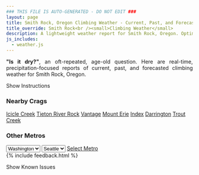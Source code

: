 ```yaml
---
### THIS FILE IS AUTO-GENERATED - DO NOT EDIT ###
layout: page
title: Smith Rock, Oregon Climbing Weather - Current, Past, and Forecasted Report
title_override: Smith Rock<br /><small>Climbing Weather</small>
description: A lightweight weather report for Smith Rock, Oregon. Optimized for slow internet connections.
js_includes:
  - weather.js
---
```


<section class="measure center lh-copy f5-ns f6 ph2 mv4" style="text-align: justify;">
<strong>"Is it dry?"</strong>, an oft-repeated, age-old question. Here are real-time,
precipitation-focused reports of current, past, and forecasted climbing weather for Smith Rock, Oregon.
</section>

<p id="settings-toggle" class="mw5 b center tc hover-light-red black-70 pointer">Show Instructions</p>
<section id="settings" class="overflow-hidden" style="display:none;">
    <div class="mv2 ph2 center">
        <div class="fn f6 tc pv2">
            <p class="measure lh-copy center"><strong>Show/hide hourly forecasts</strong> by clicking the desired day.</p>
            <hr class="mw5 p0 mv2 o-60 b0 bt b--light-red light-red bg-light-red">
            <p class="measure lh-copy center"><strong>Current and Past conditions</strong> are measured by the nearest weather station. <strong>Forecast conditions</strong> are calculated and polled separately.</p>
            <hr class="mw5 p0 mv2 o-60 b0 bt b--light-red light-red bg-light-red">
            <p class="measure lh-copy center"><strong>Having issues?</strong> Try <a id="clear-cache" class="no-underline relative fancy-link light-red hover-light-red" href="#">clearing the local cache</a>.</p>
            <hr class="mw5 p0 mv2 o-60 b0 bt b--light-red light-red bg-light-red">
            <p class="measure lh-copy center">Weather data sourced from <a class="no-underline fancy-link relative light-red" target="_blank" href="https://www.weather.gov/documentation/services-web-api">weather.gov</a>.</p>
        </div>
    </div>
</section>
<section id="weather" data-crag="smith-rock-oregon" class="mv4-ns mv3 ph2 center"></section>
<section id="nearby" class="tc lh-copy">
  <h3>Nearby Crags</h3>
<a class="nowrap no-underline fancy-link relative light-red mh3" href="/crags/icicle-creek-washington-weather.html">Icicle Creek</a>
<a class="nowrap no-underline fancy-link relative light-red mh3" href="/crags/tieton-river-rock-washington-weather.html">Tieton River Rock</a>
<a class="nowrap no-underline fancy-link relative light-red mh3" href="/crags/vantage-washington-weather.html">Vantage</a>
<a class="nowrap no-underline fancy-link relative light-red mh3" href="/crags/mount-erie-washington-weather.html">Mount Erie</a>
<a class="nowrap no-underline fancy-link relative light-red mh3" href="/crags/index-washington-weather.html">Index</a>
<a class="nowrap no-underline fancy-link relative light-red mh3" href="/crags/darrington-washington-weather.html">Darrington</a>
<a class="nowrap no-underline fancy-link relative light-red mh3" href="/crags/trout-creek-oregon-weather.html">Trout Creek</a>
</section>
<section id="nearby" class="tc lh-copy">
  <h3>Other Metros</h3>
  <select class="ma1 bg-near-white pa2" id="stateSel">
    <option value="Texas">Texas</option>
    <option value="Washington" selected>Washington</option>
    <option value="Colorado">Colorado</option>
    <option value="Tennessee">Tennessee</option>
    <option value="Utah">Utah</option>
    <option value="California">California</option>
  </select>
  <select class="ma1 bg-near-white pa2" id="citySel">
    <option value="Seattle" selected>Seattle</option>
  </select>
  <a id="selectMetro" class="f6 link dim ph3 pv2 ma1 dib white bg-light-red" href="/crags/seattle-washington-weather.html">Select Metro</a>
  <script>
    var states = [];
    states["Texas"] = "Austin"
    states["Washington"] = "Seattle"
    states["Colorado"] = "Denver"
    states["Tennessee"] = "Nashville"
    states["Utah"] = "Salt Lake City"
    states["California"] = "San Francisco|Los Angeles"
  </script>
</section>
{% include feedback.html %}
<p id="issues-toggle" class="mw5 b center tc hover-light-red black-70 pointer">Show Known Issues</p>
<section id="issues" class="overflow-hidden tc f6">
</section>

<script>
  var weekly_PDT_43_53 = null
  var hourly_PDT_43_53 = {"@context":["https://geojson.org/geojson-ld/geojson-context.jsonld",{"@version":"1.1","wx":"https://api.weather.gov/ontology#","geo":"http://www.opengis.net/ont/geosparql#","unit":"http://codes.wmo.int/common/unit/","@vocab":"https://api.weather.gov/ontology#"}],"type":"Feature","geometry":{"type":"Polygon","coordinates":[[[-121.1572663,44.3785809],[-121.1515057,44.3575001],[-121.1219841,44.3616204],[-121.1277386,44.3827015],[-121.1572663,44.3785809]]]},"properties":{"updated":"2021-04-19T05:23:49+00:00","units":"us","forecastGenerator":"HourlyForecastGenerator","generatedAt":"2021-04-19T08:41:20+00:00","updateTime":"2021-04-19T05:23:49+00:00","validTimes":"2021-04-18T23:00:00+00:00/P7DT14H","elevation":{"value":791.8704,"unitCode":"unit:m"},"periods":[{"number":1,"name":"","startTime":"2021-04-19T01:00:00-07:00","endTime":"2021-04-19T02:00:00-07:00","isDaytime":false,"temperature":46,"temperatureUnit":"F","temperatureTrend":null,"windSpeed":"15 mph","windDirection":"W","icon":"https://api.weather.gov/icons/land/night/few?size=small","shortForecast":"Mostly Clear","detailedForecast":""},{"number":2,"name":"","startTime":"2021-04-19T02:00:00-07:00","endTime":"2021-04-19T03:00:00-07:00","isDaytime":false,"temperature":43,"temperatureUnit":"F","temperatureTrend":null,"windSpeed":"12 mph","windDirection":"N","icon":"https://api.weather.gov/icons/land/night/few?size=small","shortForecast":"Mostly Clear","detailedForecast":""},{"number":3,"name":"","startTime":"2021-04-19T03:00:00-07:00","endTime":"2021-04-19T04:00:00-07:00","isDaytime":false,"temperature":41,"temperatureUnit":"F","temperatureTrend":null,"windSpeed":"12 mph","windDirection":"N","icon":"https://api.weather.gov/icons/land/night/few?size=small","shortForecast":"Mostly Clear","detailedForecast":""},{"number":4,"name":"","startTime":"2021-04-19T04:00:00-07:00","endTime":"2021-04-19T05:00:00-07:00","isDaytime":false,"temperature":39,"temperatureUnit":"F","temperatureTrend":null,"windSpeed":"12 mph","windDirection":"N","icon":"https://api.weather.gov/icons/land/night/few?size=small","shortForecast":"Mostly Clear","detailedForecast":""},{"number":5,"name":"","startTime":"2021-04-19T05:00:00-07:00","endTime":"2021-04-19T06:00:00-07:00","isDaytime":false,"temperature":38,"temperatureUnit":"F","temperatureTrend":null,"windSpeed":"9 mph","windDirection":"N","icon":"https://api.weather.gov/icons/land/night/sct?size=small","shortForecast":"Partly Cloudy","detailedForecast":""},{"number":6,"name":"","startTime":"2021-04-19T06:00:00-07:00","endTime":"2021-04-19T07:00:00-07:00","isDaytime":true,"temperature":38,"temperatureUnit":"F","temperatureTrend":null,"windSpeed":"9 mph","windDirection":"N","icon":"https://api.weather.gov/icons/land/day/sct?size=small","shortForecast":"Mostly Sunny","detailedForecast":""},{"number":7,"name":"","startTime":"2021-04-19T07:00:00-07:00","endTime":"2021-04-19T08:00:00-07:00","isDaytime":true,"temperature":39,"temperatureUnit":"F","temperatureTrend":null,"windSpeed":"9 mph","windDirection":"N","icon":"https://api.weather.gov/icons/land/day/sct?size=small","shortForecast":"Mostly Sunny","detailedForecast":""},{"number":8,"name":"","startTime":"2021-04-19T08:00:00-07:00","endTime":"2021-04-19T09:00:00-07:00","isDaytime":true,"temperature":42,"temperatureUnit":"F","temperatureTrend":null,"windSpeed":"10 mph","windDirection":"N","icon":"https://api.weather.gov/icons/land/day/sct?size=small","shortForecast":"Mostly Sunny","detailedForecast":""},{"number":9,"name":"","startTime":"2021-04-19T09:00:00-07:00","endTime":"2021-04-19T10:00:00-07:00","isDaytime":true,"temperature":45,"temperatureUnit":"F","temperatureTrend":null,"windSpeed":"10 mph","windDirection":"N","icon":"https://api.weather.gov/icons/land/day/sct?size=small","shortForecast":"Mostly Sunny","detailedForecast":""},{"number":10,"name":"","startTime":"2021-04-19T10:00:00-07:00","endTime":"2021-04-19T11:00:00-07:00","isDaytime":true,"temperature":50,"temperatureUnit":"F","temperatureTrend":null,"windSpeed":"10 mph","windDirection":"N","icon":"https://api.weather.gov/icons/land/day/sct?size=small","shortForecast":"Mostly Sunny","detailedForecast":""},{"number":11,"name":"","startTime":"2021-04-19T11:00:00-07:00","endTime":"2021-04-19T12:00:00-07:00","isDaytime":true,"temperature":54,"temperatureUnit":"F","temperatureTrend":null,"windSpeed":"10 mph","windDirection":"N","icon":"https://api.weather.gov/icons/land/day/sct?size=small","shortForecast":"Mostly Sunny","detailedForecast":""},{"number":12,"name":"","startTime":"2021-04-19T12:00:00-07:00","endTime":"2021-04-19T13:00:00-07:00","isDaytime":true,"temperature":57,"temperatureUnit":"F","temperatureTrend":null,"windSpeed":"10 mph","windDirection":"N","icon":"https://api.weather.gov/icons/land/day/sct?size=small","shortForecast":"Mostly Sunny","detailedForecast":""},{"number":13,"name":"","startTime":"2021-04-19T13:00:00-07:00","endTime":"2021-04-19T14:00:00-07:00","isDaytime":true,"temperature":59,"temperatureUnit":"F","temperatureTrend":null,"windSpeed":"10 mph","windDirection":"N","icon":"https://api.weather.gov/icons/land/day/sct?size=small","shortForecast":"Mostly Sunny","detailedForecast":""},{"number":14,"name":"","startTime":"2021-04-19T14:00:00-07:00","endTime":"2021-04-19T15:00:00-07:00","isDaytime":true,"temperature":61,"temperatureUnit":"F","temperatureTrend":null,"windSpeed":"12 mph","windDirection":"N","icon":"https://api.weather.gov/icons/land/day/sct?size=small","shortForecast":"Mostly Sunny","detailedForecast":""},{"number":15,"name":"","startTime":"2021-04-19T15:00:00-07:00","endTime":"2021-04-19T16:00:00-07:00","isDaytime":true,"temperature":62,"temperatureUnit":"F","temperatureTrend":null,"windSpeed":"12 mph","windDirection":"N","icon":"https://api.weather.gov/icons/land/day/sct?size=small","shortForecast":"Mostly Sunny","detailedForecast":""},{"number":16,"name":"","startTime":"2021-04-19T16:00:00-07:00","endTime":"2021-04-19T17:00:00-07:00","isDaytime":true,"temperature":63,"temperatureUnit":"F","temperatureTrend":null,"windSpeed":"12 mph","windDirection":"N","icon":"https://api.weather.gov/icons/land/day/sct?size=small","shortForecast":"Mostly Sunny","detailedForecast":""},{"number":17,"name":"","startTime":"2021-04-19T17:00:00-07:00","endTime":"2021-04-19T18:00:00-07:00","isDaytime":true,"temperature":63,"temperatureUnit":"F","temperatureTrend":null,"windSpeed":"13 mph","windDirection":"N","icon":"https://api.weather.gov/icons/land/day/bkn?size=small","shortForecast":"Partly Sunny","detailedForecast":""},{"number":18,"name":"","startTime":"2021-04-19T18:00:00-07:00","endTime":"2021-04-19T19:00:00-07:00","isDaytime":false,"temperature":61,"temperatureUnit":"F","temperatureTrend":null,"windSpeed":"13 mph","windDirection":"N","icon":"https://api.weather.gov/icons/land/night/bkn?size=small","shortForecast":"Mostly Cloudy","detailedForecast":""},{"number":19,"name":"","startTime":"2021-04-19T19:00:00-07:00","endTime":"2021-04-19T20:00:00-07:00","isDaytime":false,"temperature":58,"temperatureUnit":"F","temperatureTrend":null,"windSpeed":"13 mph","windDirection":"N","icon":"https://api.weather.gov/icons/land/night/bkn?size=small","shortForecast":"Mostly Cloudy","detailedForecast":""},{"number":20,"name":"","startTime":"2021-04-19T20:00:00-07:00","endTime":"2021-04-19T21:00:00-07:00","isDaytime":false,"temperature":55,"temperatureUnit":"F","temperatureTrend":null,"windSpeed":"9 mph","windDirection":"N","icon":"https://api.weather.gov/icons/land/night/bkn?size=small","shortForecast":"Mostly Cloudy","detailedForecast":""},{"number":21,"name":"","startTime":"2021-04-19T21:00:00-07:00","endTime":"2021-04-19T22:00:00-07:00","isDaytime":false,"temperature":52,"temperatureUnit":"F","temperatureTrend":null,"windSpeed":"9 mph","windDirection":"N","icon":"https://api.weather.gov/icons/land/night/bkn?size=small","shortForecast":"Mostly Cloudy","detailedForecast":""},{"number":22,"name":"","startTime":"2021-04-19T22:00:00-07:00","endTime":"2021-04-19T23:00:00-07:00","isDaytime":false,"temperature":48,"temperatureUnit":"F","temperatureTrend":null,"windSpeed":"9 mph","windDirection":"N","icon":"https://api.weather.gov/icons/land/night/bkn?size=small","shortForecast":"Mostly Cloudy","detailedForecast":""},{"number":23,"name":"","startTime":"2021-04-19T23:00:00-07:00","endTime":"2021-04-20T00:00:00-07:00","isDaytime":false,"temperature":45,"temperatureUnit":"F","temperatureTrend":null,"windSpeed":"7 mph","windDirection":"N","icon":"https://api.weather.gov/icons/land/night/bkn?size=small","shortForecast":"Mostly Cloudy","detailedForecast":""},{"number":24,"name":"","startTime":"2021-04-20T00:00:00-07:00","endTime":"2021-04-20T01:00:00-07:00","isDaytime":false,"temperature":42,"temperatureUnit":"F","temperatureTrend":null,"windSpeed":"7 mph","windDirection":"N","icon":"https://api.weather.gov/icons/land/night/bkn?size=small","shortForecast":"Mostly Cloudy","detailedForecast":""},{"number":25,"name":"","startTime":"2021-04-20T01:00:00-07:00","endTime":"2021-04-20T02:00:00-07:00","isDaytime":false,"temperature":39,"temperatureUnit":"F","temperatureTrend":null,"windSpeed":"7 mph","windDirection":"N","icon":"https://api.weather.gov/icons/land/night/bkn?size=small","shortForecast":"Mostly Cloudy","detailedForecast":""},{"number":26,"name":"","startTime":"2021-04-20T02:00:00-07:00","endTime":"2021-04-20T03:00:00-07:00","isDaytime":false,"temperature":36,"temperatureUnit":"F","temperatureTrend":null,"windSpeed":"5 mph","windDirection":"N","icon":"https://api.weather.gov/icons/land/night/bkn?size=small","shortForecast":"Mostly Cloudy","detailedForecast":""},{"number":27,"name":"","startTime":"2021-04-20T03:00:00-07:00","endTime":"2021-04-20T04:00:00-07:00","isDaytime":false,"temperature":34,"temperatureUnit":"F","temperatureTrend":null,"windSpeed":"5 mph","windDirection":"N","icon":"https://api.weather.gov/icons/land/night/bkn?size=small","shortForecast":"Mostly Cloudy","detailedForecast":""},{"number":28,"name":"","startTime":"2021-04-20T04:00:00-07:00","endTime":"2021-04-20T05:00:00-07:00","isDaytime":false,"temperature":33,"temperatureUnit":"F","temperatureTrend":null,"windSpeed":"5 mph","windDirection":"N","icon":"https://api.weather.gov/icons/land/night/bkn?size=small","shortForecast":"Mostly Cloudy","detailedForecast":""},{"number":29,"name":"","startTime":"2021-04-20T05:00:00-07:00","endTime":"2021-04-20T06:00:00-07:00","isDaytime":false,"temperature":33,"temperatureUnit":"F","temperatureTrend":null,"windSpeed":"3 mph","windDirection":"N","icon":"https://api.weather.gov/icons/land/night/sct?size=small","shortForecast":"Partly Cloudy","detailedForecast":""},{"number":30,"name":"","startTime":"2021-04-20T06:00:00-07:00","endTime":"2021-04-20T07:00:00-07:00","isDaytime":true,"temperature":34,"temperatureUnit":"F","temperatureTrend":null,"windSpeed":"3 mph","windDirection":"N","icon":"https://api.weather.gov/icons/land/day/sct?size=small","shortForecast":"Mostly Sunny","detailedForecast":""},{"number":31,"name":"","startTime":"2021-04-20T07:00:00-07:00","endTime":"2021-04-20T08:00:00-07:00","isDaytime":true,"temperature":36,"temperatureUnit":"F","temperatureTrend":null,"windSpeed":"3 mph","windDirection":"N","icon":"https://api.weather.gov/icons/land/day/sct?size=small","shortForecast":"Mostly Sunny","detailedForecast":""},{"number":32,"name":"","startTime":"2021-04-20T08:00:00-07:00","endTime":"2021-04-20T09:00:00-07:00","isDaytime":true,"temperature":39,"temperatureUnit":"F","temperatureTrend":null,"windSpeed":"5 mph","windDirection":"N","icon":"https://api.weather.gov/icons/land/day/sct?size=small","shortForecast":"Mostly Sunny","detailedForecast":""},{"number":33,"name":"","startTime":"2021-04-20T09:00:00-07:00","endTime":"2021-04-20T10:00:00-07:00","isDaytime":true,"temperature":45,"temperatureUnit":"F","temperatureTrend":null,"windSpeed":"5 mph","windDirection":"N","icon":"https://api.weather.gov/icons/land/day/sct?size=small","shortForecast":"Mostly Sunny","detailedForecast":""},{"number":34,"name":"","startTime":"2021-04-20T10:00:00-07:00","endTime":"2021-04-20T11:00:00-07:00","isDaytime":true,"temperature":51,"temperatureUnit":"F","temperatureTrend":null,"windSpeed":"5 mph","windDirection":"N","icon":"https://api.weather.gov/icons/land/day/sct?size=small","shortForecast":"Mostly Sunny","detailedForecast":""},{"number":35,"name":"","startTime":"2021-04-20T11:00:00-07:00","endTime":"2021-04-20T12:00:00-07:00","isDaytime":true,"temperature":55,"temperatureUnit":"F","temperatureTrend":null,"windSpeed":"10 mph","windDirection":"N","icon":"https://api.weather.gov/icons/land/day/few?size=small","shortForecast":"Sunny","detailedForecast":""},{"number":36,"name":"","startTime":"2021-04-20T12:00:00-07:00","endTime":"2021-04-20T13:00:00-07:00","isDaytime":true,"temperature":58,"temperatureUnit":"F","temperatureTrend":null,"windSpeed":"10 mph","windDirection":"N","icon":"https://api.weather.gov/icons/land/day/few?size=small","shortForecast":"Sunny","detailedForecast":""},{"number":37,"name":"","startTime":"2021-04-20T13:00:00-07:00","endTime":"2021-04-20T14:00:00-07:00","isDaytime":true,"temperature":60,"temperatureUnit":"F","temperatureTrend":null,"windSpeed":"10 mph","windDirection":"N","icon":"https://api.weather.gov/icons/land/day/few?size=small","shortForecast":"Sunny","detailedForecast":""},{"number":38,"name":"","startTime":"2021-04-20T14:00:00-07:00","endTime":"2021-04-20T15:00:00-07:00","isDaytime":true,"temperature":61,"temperatureUnit":"F","temperatureTrend":null,"windSpeed":"14 mph","windDirection":"N","icon":"https://api.weather.gov/icons/land/day/few?size=small","shortForecast":"Sunny","detailedForecast":""},{"number":39,"name":"","startTime":"2021-04-20T15:00:00-07:00","endTime":"2021-04-20T16:00:00-07:00","isDaytime":true,"temperature":63,"temperatureUnit":"F","temperatureTrend":null,"windSpeed":"14 mph","windDirection":"N","icon":"https://api.weather.gov/icons/land/day/few?size=small","shortForecast":"Sunny","detailedForecast":""},{"number":40,"name":"","startTime":"2021-04-20T16:00:00-07:00","endTime":"2021-04-20T17:00:00-07:00","isDaytime":true,"temperature":64,"temperatureUnit":"F","temperatureTrend":null,"windSpeed":"14 mph","windDirection":"N","icon":"https://api.weather.gov/icons/land/day/few?size=small","shortForecast":"Sunny","detailedForecast":""},{"number":41,"name":"","startTime":"2021-04-20T17:00:00-07:00","endTime":"2021-04-20T18:00:00-07:00","isDaytime":true,"temperature":64,"temperatureUnit":"F","temperatureTrend":null,"windSpeed":"16 mph","windDirection":"N","icon":"https://api.weather.gov/icons/land/day/few?size=small","shortForecast":"Sunny","detailedForecast":""},{"number":42,"name":"","startTime":"2021-04-20T18:00:00-07:00","endTime":"2021-04-20T19:00:00-07:00","isDaytime":false,"temperature":62,"temperatureUnit":"F","temperatureTrend":null,"windSpeed":"16 mph","windDirection":"N","icon":"https://api.weather.gov/icons/land/night/few?size=small","shortForecast":"Mostly Clear","detailedForecast":""},{"number":43,"name":"","startTime":"2021-04-20T19:00:00-07:00","endTime":"2021-04-20T20:00:00-07:00","isDaytime":false,"temperature":58,"temperatureUnit":"F","temperatureTrend":null,"windSpeed":"16 mph","windDirection":"N","icon":"https://api.weather.gov/icons/land/night/few?size=small","shortForecast":"Mostly Clear","detailedForecast":""},{"number":44,"name":"","startTime":"2021-04-20T20:00:00-07:00","endTime":"2021-04-20T21:00:00-07:00","isDaytime":false,"temperature":54,"temperatureUnit":"F","temperatureTrend":null,"windSpeed":"12 mph","windDirection":"N","icon":"https://api.weather.gov/icons/land/night/few?size=small","shortForecast":"Mostly Clear","detailedForecast":""},{"number":45,"name":"","startTime":"2021-04-20T21:00:00-07:00","endTime":"2021-04-20T22:00:00-07:00","isDaytime":false,"temperature":51,"temperatureUnit":"F","temperatureTrend":null,"windSpeed":"12 mph","windDirection":"N","icon":"https://api.weather.gov/icons/land/night/few?size=small","shortForecast":"Mostly Clear","detailedForecast":""},{"number":46,"name":"","startTime":"2021-04-20T22:00:00-07:00","endTime":"2021-04-20T23:00:00-07:00","isDaytime":false,"temperature":48,"temperatureUnit":"F","temperatureTrend":null,"windSpeed":"12 mph","windDirection":"N","icon":"https://api.weather.gov/icons/land/night/few?size=small","shortForecast":"Mostly Clear","detailedForecast":""},{"number":47,"name":"","startTime":"2021-04-20T23:00:00-07:00","endTime":"2021-04-21T00:00:00-07:00","isDaytime":false,"temperature":46,"temperatureUnit":"F","temperatureTrend":null,"windSpeed":"7 mph","windDirection":"N","icon":"https://api.weather.gov/icons/land/night/skc?size=small","shortForecast":"Clear","detailedForecast":""},{"number":48,"name":"","startTime":"2021-04-21T00:00:00-07:00","endTime":"2021-04-21T01:00:00-07:00","isDaytime":false,"temperature":43,"temperatureUnit":"F","temperatureTrend":null,"windSpeed":"7 mph","windDirection":"N","icon":"https://api.weather.gov/icons/land/night/skc?size=small","shortForecast":"Clear","detailedForecast":""},{"number":49,"name":"","startTime":"2021-04-21T01:00:00-07:00","endTime":"2021-04-21T02:00:00-07:00","isDaytime":false,"temperature":41,"temperatureUnit":"F","temperatureTrend":null,"windSpeed":"7 mph","windDirection":"N","icon":"https://api.weather.gov/icons/land/night/skc?size=small","shortForecast":"Clear","detailedForecast":""},{"number":50,"name":"","startTime":"2021-04-21T02:00:00-07:00","endTime":"2021-04-21T03:00:00-07:00","isDaytime":false,"temperature":39,"temperatureUnit":"F","temperatureTrend":null,"windSpeed":"3 mph","windDirection":"NW","icon":"https://api.weather.gov/icons/land/night/skc?size=small","shortForecast":"Clear","detailedForecast":""},{"number":51,"name":"","startTime":"2021-04-21T03:00:00-07:00","endTime":"2021-04-21T04:00:00-07:00","isDaytime":false,"temperature":37,"temperatureUnit":"F","temperatureTrend":null,"windSpeed":"3 mph","windDirection":"NW","icon":"https://api.weather.gov/icons/land/night/skc?size=small","shortForecast":"Clear","detailedForecast":""},{"number":52,"name":"","startTime":"2021-04-21T04:00:00-07:00","endTime":"2021-04-21T05:00:00-07:00","isDaytime":false,"temperature":36,"temperatureUnit":"F","temperatureTrend":null,"windSpeed":"3 mph","windDirection":"NW","icon":"https://api.weather.gov/icons/land/night/skc?size=small","shortForecast":"Clear","detailedForecast":""},{"number":53,"name":"","startTime":"2021-04-21T05:00:00-07:00","endTime":"2021-04-21T06:00:00-07:00","isDaytime":false,"temperature":36,"temperatureUnit":"F","temperatureTrend":null,"windSpeed":"3 mph","windDirection":"NW","icon":"https://api.weather.gov/icons/land/night/skc?size=small","shortForecast":"Clear","detailedForecast":""},{"number":54,"name":"","startTime":"2021-04-21T06:00:00-07:00","endTime":"2021-04-21T07:00:00-07:00","isDaytime":true,"temperature":37,"temperatureUnit":"F","temperatureTrend":null,"windSpeed":"3 mph","windDirection":"NW","icon":"https://api.weather.gov/icons/land/day/skc?size=small","shortForecast":"Sunny","detailedForecast":""},{"number":55,"name":"","startTime":"2021-04-21T07:00:00-07:00","endTime":"2021-04-21T08:00:00-07:00","isDaytime":true,"temperature":40,"temperatureUnit":"F","temperatureTrend":null,"windSpeed":"3 mph","windDirection":"NW","icon":"https://api.weather.gov/icons/land/day/skc?size=small","shortForecast":"Sunny","detailedForecast":""},{"number":56,"name":"","startTime":"2021-04-21T08:00:00-07:00","endTime":"2021-04-21T09:00:00-07:00","isDaytime":true,"temperature":44,"temperatureUnit":"F","temperatureTrend":null,"windSpeed":"5 mph","windDirection":"NW","icon":"https://api.weather.gov/icons/land/day/few?size=small","shortForecast":"Sunny","detailedForecast":""},{"number":57,"name":"","startTime":"2021-04-21T09:00:00-07:00","endTime":"2021-04-21T10:00:00-07:00","isDaytime":true,"temperature":49,"temperatureUnit":"F","temperatureTrend":null,"windSpeed":"5 mph","windDirection":"NW","icon":"https://api.weather.gov/icons/land/day/few?size=small","shortForecast":"Sunny","detailedForecast":""},{"number":58,"name":"","startTime":"2021-04-21T10:00:00-07:00","endTime":"2021-04-21T11:00:00-07:00","isDaytime":true,"temperature":54,"temperatureUnit":"F","temperatureTrend":null,"windSpeed":"5 mph","windDirection":"NW","icon":"https://api.weather.gov/icons/land/day/few?size=small","shortForecast":"Sunny","detailedForecast":""},{"number":59,"name":"","startTime":"2021-04-21T11:00:00-07:00","endTime":"2021-04-21T12:00:00-07:00","isDaytime":true,"temperature":58,"temperatureUnit":"F","temperatureTrend":null,"windSpeed":"9 mph","windDirection":"N","icon":"https://api.weather.gov/icons/land/day/skc?size=small","shortForecast":"Sunny","detailedForecast":""},{"number":60,"name":"","startTime":"2021-04-21T12:00:00-07:00","endTime":"2021-04-21T13:00:00-07:00","isDaytime":true,"temperature":61,"temperatureUnit":"F","temperatureTrend":null,"windSpeed":"9 mph","windDirection":"N","icon":"https://api.weather.gov/icons/land/day/skc?size=small","shortForecast":"Sunny","detailedForecast":""},{"number":61,"name":"","startTime":"2021-04-21T13:00:00-07:00","endTime":"2021-04-21T14:00:00-07:00","isDaytime":true,"temperature":63,"temperatureUnit":"F","temperatureTrend":null,"windSpeed":"9 mph","windDirection":"N","icon":"https://api.weather.gov/icons/land/day/skc?size=small","shortForecast":"Sunny","detailedForecast":""},{"number":62,"name":"","startTime":"2021-04-21T14:00:00-07:00","endTime":"2021-04-21T15:00:00-07:00","isDaytime":true,"temperature":65,"temperatureUnit":"F","temperatureTrend":null,"windSpeed":"13 mph","windDirection":"N","icon":"https://api.weather.gov/icons/land/day/skc?size=small","shortForecast":"Sunny","detailedForecast":""},{"number":63,"name":"","startTime":"2021-04-21T15:00:00-07:00","endTime":"2021-04-21T16:00:00-07:00","isDaytime":true,"temperature":66,"temperatureUnit":"F","temperatureTrend":null,"windSpeed":"13 mph","windDirection":"N","icon":"https://api.weather.gov/icons/land/day/skc?size=small","shortForecast":"Sunny","detailedForecast":""},{"number":64,"name":"","startTime":"2021-04-21T16:00:00-07:00","endTime":"2021-04-21T17:00:00-07:00","isDaytime":true,"temperature":67,"temperatureUnit":"F","temperatureTrend":null,"windSpeed":"13 mph","windDirection":"N","icon":"https://api.weather.gov/icons/land/day/skc?size=small","shortForecast":"Sunny","detailedForecast":""},{"number":65,"name":"","startTime":"2021-04-21T17:00:00-07:00","endTime":"2021-04-21T18:00:00-07:00","isDaytime":true,"temperature":67,"temperatureUnit":"F","temperatureTrend":null,"windSpeed":"15 mph","windDirection":"N","icon":"https://api.weather.gov/icons/land/day/skc?size=small","shortForecast":"Sunny","detailedForecast":""},{"number":66,"name":"","startTime":"2021-04-21T18:00:00-07:00","endTime":"2021-04-21T19:00:00-07:00","isDaytime":false,"temperature":65,"temperatureUnit":"F","temperatureTrend":null,"windSpeed":"15 mph","windDirection":"N","icon":"https://api.weather.gov/icons/land/night/skc?size=small","shortForecast":"Clear","detailedForecast":""},{"number":67,"name":"","startTime":"2021-04-21T19:00:00-07:00","endTime":"2021-04-21T20:00:00-07:00","isDaytime":false,"temperature":63,"temperatureUnit":"F","temperatureTrend":null,"windSpeed":"15 mph","windDirection":"N","icon":"https://api.weather.gov/icons/land/night/skc?size=small","shortForecast":"Clear","detailedForecast":""},{"number":68,"name":"","startTime":"2021-04-21T20:00:00-07:00","endTime":"2021-04-21T21:00:00-07:00","isDaytime":false,"temperature":60,"temperatureUnit":"F","temperatureTrend":null,"windSpeed":"9 mph","windDirection":"N","icon":"https://api.weather.gov/icons/land/night/skc?size=small","shortForecast":"Clear","detailedForecast":""},{"number":69,"name":"","startTime":"2021-04-21T21:00:00-07:00","endTime":"2021-04-21T22:00:00-07:00","isDaytime":false,"temperature":56,"temperatureUnit":"F","temperatureTrend":null,"windSpeed":"9 mph","windDirection":"N","icon":"https://api.weather.gov/icons/land/night/skc?size=small","shortForecast":"Clear","detailedForecast":""},{"number":70,"name":"","startTime":"2021-04-21T22:00:00-07:00","endTime":"2021-04-21T23:00:00-07:00","isDaytime":false,"temperature":52,"temperatureUnit":"F","temperatureTrend":null,"windSpeed":"9 mph","windDirection":"N","icon":"https://api.weather.gov/icons/land/night/skc?size=small","shortForecast":"Clear","detailedForecast":""},{"number":71,"name":"","startTime":"2021-04-21T23:00:00-07:00","endTime":"2021-04-22T00:00:00-07:00","isDaytime":false,"temperature":48,"temperatureUnit":"F","temperatureTrend":null,"windSpeed":"6 mph","windDirection":"NW","icon":"https://api.weather.gov/icons/land/night/skc?size=small","shortForecast":"Clear","detailedForecast":""},{"number":72,"name":"","startTime":"2021-04-22T00:00:00-07:00","endTime":"2021-04-22T01:00:00-07:00","isDaytime":false,"temperature":44,"temperatureUnit":"F","temperatureTrend":null,"windSpeed":"6 mph","windDirection":"NW","icon":"https://api.weather.gov/icons/land/night/skc?size=small","shortForecast":"Clear","detailedForecast":""},{"number":73,"name":"","startTime":"2021-04-22T01:00:00-07:00","endTime":"2021-04-22T02:00:00-07:00","isDaytime":false,"temperature":41,"temperatureUnit":"F","temperatureTrend":null,"windSpeed":"6 mph","windDirection":"NW","icon":"https://api.weather.gov/icons/land/night/skc?size=small","shortForecast":"Clear","detailedForecast":""},{"number":74,"name":"","startTime":"2021-04-22T02:00:00-07:00","endTime":"2021-04-22T03:00:00-07:00","isDaytime":false,"temperature":39,"temperatureUnit":"F","temperatureTrend":null,"windSpeed":"5 mph","windDirection":"SW","icon":"https://api.weather.gov/icons/land/night/few?size=small","shortForecast":"Mostly Clear","detailedForecast":""},{"number":75,"name":"","startTime":"2021-04-22T03:00:00-07:00","endTime":"2021-04-22T04:00:00-07:00","isDaytime":false,"temperature":37,"temperatureUnit":"F","temperatureTrend":null,"windSpeed":"5 mph","windDirection":"SW","icon":"https://api.weather.gov/icons/land/night/few?size=small","shortForecast":"Mostly Clear","detailedForecast":""},{"number":76,"name":"","startTime":"2021-04-22T04:00:00-07:00","endTime":"2021-04-22T05:00:00-07:00","isDaytime":false,"temperature":37,"temperatureUnit":"F","temperatureTrend":null,"windSpeed":"5 mph","windDirection":"SW","icon":"https://api.weather.gov/icons/land/night/few?size=small","shortForecast":"Mostly Clear","detailedForecast":""},{"number":77,"name":"","startTime":"2021-04-22T05:00:00-07:00","endTime":"2021-04-22T06:00:00-07:00","isDaytime":false,"temperature":38,"temperatureUnit":"F","temperatureTrend":null,"windSpeed":"7 mph","windDirection":"S","icon":"https://api.weather.gov/icons/land/night/few?size=small","shortForecast":"Mostly Clear","detailedForecast":""},{"number":78,"name":"","startTime":"2021-04-22T06:00:00-07:00","endTime":"2021-04-22T07:00:00-07:00","isDaytime":true,"temperature":41,"temperatureUnit":"F","temperatureTrend":null,"windSpeed":"7 mph","windDirection":"S","icon":"https://api.weather.gov/icons/land/day/few?size=small","shortForecast":"Sunny","detailedForecast":""},{"number":79,"name":"","startTime":"2021-04-22T07:00:00-07:00","endTime":"2021-04-22T08:00:00-07:00","isDaytime":true,"temperature":44,"temperatureUnit":"F","temperatureTrend":null,"windSpeed":"7 mph","windDirection":"S","icon":"https://api.weather.gov/icons/land/day/few?size=small","shortForecast":"Sunny","detailedForecast":""},{"number":80,"name":"","startTime":"2021-04-22T08:00:00-07:00","endTime":"2021-04-22T09:00:00-07:00","isDaytime":true,"temperature":49,"temperatureUnit":"F","temperatureTrend":null,"windSpeed":"7 mph","windDirection":"SW","icon":"https://api.weather.gov/icons/land/day/few?size=small","shortForecast":"Sunny","detailedForecast":""},{"number":81,"name":"","startTime":"2021-04-22T09:00:00-07:00","endTime":"2021-04-22T10:00:00-07:00","isDaytime":true,"temperature":54,"temperatureUnit":"F","temperatureTrend":null,"windSpeed":"7 mph","windDirection":"SW","icon":"https://api.weather.gov/icons/land/day/few?size=small","shortForecast":"Sunny","detailedForecast":""},{"number":82,"name":"","startTime":"2021-04-22T10:00:00-07:00","endTime":"2021-04-22T11:00:00-07:00","isDaytime":true,"temperature":59,"temperatureUnit":"F","temperatureTrend":null,"windSpeed":"7 mph","windDirection":"SW","icon":"https://api.weather.gov/icons/land/day/few?size=small","shortForecast":"Sunny","detailedForecast":""},{"number":83,"name":"","startTime":"2021-04-22T11:00:00-07:00","endTime":"2021-04-22T12:00:00-07:00","isDaytime":true,"temperature":63,"temperatureUnit":"F","temperatureTrend":null,"windSpeed":"9 mph","windDirection":"W","icon":"https://api.weather.gov/icons/land/day/few?size=small","shortForecast":"Sunny","detailedForecast":""},{"number":84,"name":"","startTime":"2021-04-22T12:00:00-07:00","endTime":"2021-04-22T13:00:00-07:00","isDaytime":true,"temperature":66,"temperatureUnit":"F","temperatureTrend":null,"windSpeed":"9 mph","windDirection":"W","icon":"https://api.weather.gov/icons/land/day/few?size=small","shortForecast":"Sunny","detailedForecast":""},{"number":85,"name":"","startTime":"2021-04-22T13:00:00-07:00","endTime":"2021-04-22T14:00:00-07:00","isDaytime":true,"temperature":68,"temperatureUnit":"F","temperatureTrend":null,"windSpeed":"9 mph","windDirection":"W","icon":"https://api.weather.gov/icons/land/day/few?size=small","shortForecast":"Sunny","detailedForecast":""},{"number":86,"name":"","startTime":"2021-04-22T14:00:00-07:00","endTime":"2021-04-22T15:00:00-07:00","isDaytime":true,"temperature":70,"temperatureUnit":"F","temperatureTrend":null,"windSpeed":"17 mph","windDirection":"W","icon":"https://api.weather.gov/icons/land/day/few?size=small","shortForecast":"Sunny","detailedForecast":""},{"number":87,"name":"","startTime":"2021-04-22T15:00:00-07:00","endTime":"2021-04-22T16:00:00-07:00","isDaytime":true,"temperature":70,"temperatureUnit":"F","temperatureTrend":null,"windSpeed":"17 mph","windDirection":"W","icon":"https://api.weather.gov/icons/land/day/few?size=small","shortForecast":"Sunny","detailedForecast":""},{"number":88,"name":"","startTime":"2021-04-22T16:00:00-07:00","endTime":"2021-04-22T17:00:00-07:00","isDaytime":true,"temperature":69,"temperatureUnit":"F","temperatureTrend":null,"windSpeed":"17 mph","windDirection":"W","icon":"https://api.weather.gov/icons/land/day/few?size=small","shortForecast":"Sunny","detailedForecast":""},{"number":89,"name":"","startTime":"2021-04-22T17:00:00-07:00","endTime":"2021-04-22T18:00:00-07:00","isDaytime":true,"temperature":68,"temperatureUnit":"F","temperatureTrend":null,"windSpeed":"20 mph","windDirection":"NW","icon":"https://api.weather.gov/icons/land/day/few?size=small","shortForecast":"Sunny","detailedForecast":""},{"number":90,"name":"","startTime":"2021-04-22T18:00:00-07:00","endTime":"2021-04-22T19:00:00-07:00","isDaytime":false,"temperature":66,"temperatureUnit":"F","temperatureTrend":null,"windSpeed":"20 mph","windDirection":"NW","icon":"https://api.weather.gov/icons/land/night/few?size=small","shortForecast":"Mostly Clear","detailedForecast":""},{"number":91,"name":"","startTime":"2021-04-22T19:00:00-07:00","endTime":"2021-04-22T20:00:00-07:00","isDaytime":false,"temperature":62,"temperatureUnit":"F","temperatureTrend":null,"windSpeed":"20 mph","windDirection":"NW","icon":"https://api.weather.gov/icons/land/night/few?size=small","shortForecast":"Mostly Clear","detailedForecast":""},{"number":92,"name":"","startTime":"2021-04-22T20:00:00-07:00","endTime":"2021-04-22T21:00:00-07:00","isDaytime":false,"temperature":59,"temperatureUnit":"F","temperatureTrend":null,"windSpeed":"15 mph","windDirection":"NW","icon":"https://api.weather.gov/icons/land/night/few?size=small","shortForecast":"Mostly Clear","detailedForecast":""},{"number":93,"name":"","startTime":"2021-04-22T21:00:00-07:00","endTime":"2021-04-22T22:00:00-07:00","isDaytime":false,"temperature":55,"temperatureUnit":"F","temperatureTrend":null,"windSpeed":"15 mph","windDirection":"NW","icon":"https://api.weather.gov/icons/land/night/few?size=small","shortForecast":"Mostly Clear","detailedForecast":""},{"number":94,"name":"","startTime":"2021-04-22T22:00:00-07:00","endTime":"2021-04-22T23:00:00-07:00","isDaytime":false,"temperature":51,"temperatureUnit":"F","temperatureTrend":null,"windSpeed":"15 mph","windDirection":"NW","icon":"https://api.weather.gov/icons/land/night/few?size=small","shortForecast":"Mostly Clear","detailedForecast":""},{"number":95,"name":"","startTime":"2021-04-22T23:00:00-07:00","endTime":"2021-04-23T00:00:00-07:00","isDaytime":false,"temperature":47,"temperatureUnit":"F","temperatureTrend":null,"windSpeed":"8 mph","windDirection":"W","icon":"https://api.weather.gov/icons/land/night/few?size=small","shortForecast":"Mostly Clear","detailedForecast":""},{"number":96,"name":"","startTime":"2021-04-23T00:00:00-07:00","endTime":"2021-04-23T01:00:00-07:00","isDaytime":false,"temperature":43,"temperatureUnit":"F","temperatureTrend":null,"windSpeed":"8 mph","windDirection":"W","icon":"https://api.weather.gov/icons/land/night/few?size=small","shortForecast":"Mostly Clear","detailedForecast":""},{"number":97,"name":"","startTime":"2021-04-23T01:00:00-07:00","endTime":"2021-04-23T02:00:00-07:00","isDaytime":false,"temperature":40,"temperatureUnit":"F","temperatureTrend":null,"windSpeed":"8 mph","windDirection":"W","icon":"https://api.weather.gov/icons/land/night/few?size=small","shortForecast":"Mostly Clear","detailedForecast":""},{"number":98,"name":"","startTime":"2021-04-23T02:00:00-07:00","endTime":"2021-04-23T03:00:00-07:00","isDaytime":false,"temperature":38,"temperatureUnit":"F","temperatureTrend":null,"windSpeed":"7 mph","windDirection":"SW","icon":"https://api.weather.gov/icons/land/night/few?size=small","shortForecast":"Mostly Clear","detailedForecast":""},{"number":99,"name":"","startTime":"2021-04-23T03:00:00-07:00","endTime":"2021-04-23T04:00:00-07:00","isDaytime":false,"temperature":36,"temperatureUnit":"F","temperatureTrend":null,"windSpeed":"7 mph","windDirection":"SW","icon":"https://api.weather.gov/icons/land/night/few?size=small","shortForecast":"Mostly Clear","detailedForecast":""},{"number":100,"name":"","startTime":"2021-04-23T04:00:00-07:00","endTime":"2021-04-23T05:00:00-07:00","isDaytime":false,"temperature":36,"temperatureUnit":"F","temperatureTrend":null,"windSpeed":"7 mph","windDirection":"SW","icon":"https://api.weather.gov/icons/land/night/few?size=small","shortForecast":"Mostly Clear","detailedForecast":""},{"number":101,"name":"","startTime":"2021-04-23T05:00:00-07:00","endTime":"2021-04-23T06:00:00-07:00","isDaytime":false,"temperature":37,"temperatureUnit":"F","temperatureTrend":null,"windSpeed":"7 mph","windDirection":"SW","icon":"https://api.weather.gov/icons/land/night/sct?size=small","shortForecast":"Partly Cloudy","detailedForecast":""},{"number":102,"name":"","startTime":"2021-04-23T06:00:00-07:00","endTime":"2021-04-23T07:00:00-07:00","isDaytime":true,"temperature":39,"temperatureUnit":"F","temperatureTrend":null,"windSpeed":"7 mph","windDirection":"SW","icon":"https://api.weather.gov/icons/land/day/sct?size=small","shortForecast":"Mostly Sunny","detailedForecast":""},{"number":103,"name":"","startTime":"2021-04-23T07:00:00-07:00","endTime":"2021-04-23T08:00:00-07:00","isDaytime":true,"temperature":42,"temperatureUnit":"F","temperatureTrend":null,"windSpeed":"7 mph","windDirection":"SW","icon":"https://api.weather.gov/icons/land/day/sct?size=small","shortForecast":"Mostly Sunny","detailedForecast":""},{"number":104,"name":"","startTime":"2021-04-23T08:00:00-07:00","endTime":"2021-04-23T09:00:00-07:00","isDaytime":true,"temperature":46,"temperatureUnit":"F","temperatureTrend":null,"windSpeed":"7 mph","windDirection":"SW","icon":"https://api.weather.gov/icons/land/day/sct?size=small","shortForecast":"Mostly Sunny","detailedForecast":""},{"number":105,"name":"","startTime":"2021-04-23T09:00:00-07:00","endTime":"2021-04-23T10:00:00-07:00","isDaytime":true,"temperature":51,"temperatureUnit":"F","temperatureTrend":null,"windSpeed":"7 mph","windDirection":"SW","icon":"https://api.weather.gov/icons/land/day/sct?size=small","shortForecast":"Mostly Sunny","detailedForecast":""},{"number":106,"name":"","startTime":"2021-04-23T10:00:00-07:00","endTime":"2021-04-23T11:00:00-07:00","isDaytime":true,"temperature":55,"temperatureUnit":"F","temperatureTrend":null,"windSpeed":"7 mph","windDirection":"SW","icon":"https://api.weather.gov/icons/land/day/sct?size=small","shortForecast":"Mostly Sunny","detailedForecast":""},{"number":107,"name":"","startTime":"2021-04-23T11:00:00-07:00","endTime":"2021-04-23T12:00:00-07:00","isDaytime":true,"temperature":60,"temperatureUnit":"F","temperatureTrend":null,"windSpeed":"8 mph","windDirection":"SW","icon":"https://api.weather.gov/icons/land/day/sct?size=small","shortForecast":"Mostly Sunny","detailedForecast":""},{"number":108,"name":"","startTime":"2021-04-23T12:00:00-07:00","endTime":"2021-04-23T13:00:00-07:00","isDaytime":true,"temperature":63,"temperatureUnit":"F","temperatureTrend":null,"windSpeed":"8 mph","windDirection":"SW","icon":"https://api.weather.gov/icons/land/day/sct?size=small","shortForecast":"Mostly Sunny","detailedForecast":""},{"number":109,"name":"","startTime":"2021-04-23T13:00:00-07:00","endTime":"2021-04-23T14:00:00-07:00","isDaytime":true,"temperature":66,"temperatureUnit":"F","temperatureTrend":null,"windSpeed":"8 mph","windDirection":"SW","icon":"https://api.weather.gov/icons/land/day/sct?size=small","shortForecast":"Mostly Sunny","detailedForecast":""},{"number":110,"name":"","startTime":"2021-04-23T14:00:00-07:00","endTime":"2021-04-23T15:00:00-07:00","isDaytime":true,"temperature":68,"temperatureUnit":"F","temperatureTrend":null,"windSpeed":"9 mph","windDirection":"NW","icon":"https://api.weather.gov/icons/land/day/sct?size=small","shortForecast":"Mostly Sunny","detailedForecast":""},{"number":111,"name":"","startTime":"2021-04-23T15:00:00-07:00","endTime":"2021-04-23T16:00:00-07:00","isDaytime":true,"temperature":70,"temperatureUnit":"F","temperatureTrend":null,"windSpeed":"9 mph","windDirection":"NW","icon":"https://api.weather.gov/icons/land/day/sct?size=small","shortForecast":"Mostly Sunny","detailedForecast":""},{"number":112,"name":"","startTime":"2021-04-23T16:00:00-07:00","endTime":"2021-04-23T17:00:00-07:00","isDaytime":true,"temperature":70,"temperatureUnit":"F","temperatureTrend":null,"windSpeed":"9 mph","windDirection":"NW","icon":"https://api.weather.gov/icons/land/day/sct?size=small","shortForecast":"Mostly Sunny","detailedForecast":""},{"number":113,"name":"","startTime":"2021-04-23T17:00:00-07:00","endTime":"2021-04-23T18:00:00-07:00","isDaytime":true,"temperature":70,"temperatureUnit":"F","temperatureTrend":null,"windSpeed":"15 mph","windDirection":"N","icon":"https://api.weather.gov/icons/land/day/sct?size=small","shortForecast":"Mostly Sunny","detailedForecast":""},{"number":114,"name":"","startTime":"2021-04-23T18:00:00-07:00","endTime":"2021-04-23T19:00:00-07:00","isDaytime":false,"temperature":68,"temperatureUnit":"F","temperatureTrend":null,"windSpeed":"15 mph","windDirection":"N","icon":"https://api.weather.gov/icons/land/night/sct?size=small","shortForecast":"Partly Cloudy","detailedForecast":""},{"number":115,"name":"","startTime":"2021-04-23T19:00:00-07:00","endTime":"2021-04-23T20:00:00-07:00","isDaytime":false,"temperature":66,"temperatureUnit":"F","temperatureTrend":null,"windSpeed":"15 mph","windDirection":"N","icon":"https://api.weather.gov/icons/land/night/sct?size=small","shortForecast":"Partly Cloudy","detailedForecast":""},{"number":116,"name":"","startTime":"2021-04-23T20:00:00-07:00","endTime":"2021-04-23T21:00:00-07:00","isDaytime":false,"temperature":63,"temperatureUnit":"F","temperatureTrend":null,"windSpeed":"9 mph","windDirection":"NW","icon":"https://api.weather.gov/icons/land/night/sct?size=small","shortForecast":"Partly Cloudy","detailedForecast":""},{"number":117,"name":"","startTime":"2021-04-23T21:00:00-07:00","endTime":"2021-04-23T22:00:00-07:00","isDaytime":false,"temperature":59,"temperatureUnit":"F","temperatureTrend":null,"windSpeed":"9 mph","windDirection":"NW","icon":"https://api.weather.gov/icons/land/night/sct?size=small","shortForecast":"Partly Cloudy","detailedForecast":""},{"number":118,"name":"","startTime":"2021-04-23T22:00:00-07:00","endTime":"2021-04-23T23:00:00-07:00","isDaytime":false,"temperature":56,"temperatureUnit":"F","temperatureTrend":null,"windSpeed":"9 mph","windDirection":"NW","icon":"https://api.weather.gov/icons/land/night/sct?size=small","shortForecast":"Partly Cloudy","detailedForecast":""},{"number":119,"name":"","startTime":"2021-04-23T23:00:00-07:00","endTime":"2021-04-24T00:00:00-07:00","isDaytime":false,"temperature":52,"temperatureUnit":"F","temperatureTrend":null,"windSpeed":"5 mph","windDirection":"W","icon":"https://api.weather.gov/icons/land/night/bkn?size=small","shortForecast":"Mostly Cloudy","detailedForecast":""},{"number":120,"name":"","startTime":"2021-04-24T00:00:00-07:00","endTime":"2021-04-24T01:00:00-07:00","isDaytime":false,"temperature":49,"temperatureUnit":"F","temperatureTrend":null,"windSpeed":"5 mph","windDirection":"W","icon":"https://api.weather.gov/icons/land/night/bkn?size=small","shortForecast":"Mostly Cloudy","detailedForecast":""},{"number":121,"name":"","startTime":"2021-04-24T01:00:00-07:00","endTime":"2021-04-24T02:00:00-07:00","isDaytime":false,"temperature":46,"temperatureUnit":"F","temperatureTrend":null,"windSpeed":"5 mph","windDirection":"W","icon":"https://api.weather.gov/icons/land/night/bkn?size=small","shortForecast":"Mostly Cloudy","detailedForecast":""},{"number":122,"name":"","startTime":"2021-04-24T02:00:00-07:00","endTime":"2021-04-24T03:00:00-07:00","isDaytime":false,"temperature":43,"temperatureUnit":"F","temperatureTrend":null,"windSpeed":"5 mph","windDirection":"SW","icon":"https://api.weather.gov/icons/land/night/bkn?size=small","shortForecast":"Mostly Cloudy","detailedForecast":""},{"number":123,"name":"","startTime":"2021-04-24T03:00:00-07:00","endTime":"2021-04-24T04:00:00-07:00","isDaytime":false,"temperature":42,"temperatureUnit":"F","temperatureTrend":null,"windSpeed":"5 mph","windDirection":"SW","icon":"https://api.weather.gov/icons/land/night/bkn?size=small","shortForecast":"Mostly Cloudy","detailedForecast":""},{"number":124,"name":"","startTime":"2021-04-24T04:00:00-07:00","endTime":"2021-04-24T05:00:00-07:00","isDaytime":false,"temperature":41,"temperatureUnit":"F","temperatureTrend":null,"windSpeed":"5 mph","windDirection":"SW","icon":"https://api.weather.gov/icons/land/night/bkn?size=small","shortForecast":"Mostly Cloudy","detailedForecast":""},{"number":125,"name":"","startTime":"2021-04-24T05:00:00-07:00","endTime":"2021-04-24T06:00:00-07:00","isDaytime":false,"temperature":42,"temperatureUnit":"F","temperatureTrend":null,"windSpeed":"6 mph","windDirection":"S","icon":"https://api.weather.gov/icons/land/night/rain?size=small","shortForecast":"Slight Chance Light Rain","detailedForecast":""},{"number":126,"name":"","startTime":"2021-04-24T06:00:00-07:00","endTime":"2021-04-24T07:00:00-07:00","isDaytime":true,"temperature":44,"temperatureUnit":"F","temperatureTrend":null,"windSpeed":"6 mph","windDirection":"S","icon":"https://api.weather.gov/icons/land/day/rain?size=small","shortForecast":"Slight Chance Light Rain","detailedForecast":""},{"number":127,"name":"","startTime":"2021-04-24T07:00:00-07:00","endTime":"2021-04-24T08:00:00-07:00","isDaytime":true,"temperature":47,"temperatureUnit":"F","temperatureTrend":null,"windSpeed":"6 mph","windDirection":"S","icon":"https://api.weather.gov/icons/land/day/rain?size=small","shortForecast":"Slight Chance Light Rain","detailedForecast":""},{"number":128,"name":"","startTime":"2021-04-24T08:00:00-07:00","endTime":"2021-04-24T09:00:00-07:00","isDaytime":true,"temperature":52,"temperatureUnit":"F","temperatureTrend":null,"windSpeed":"6 mph","windDirection":"SW","icon":"https://api.weather.gov/icons/land/day/rain?size=small","shortForecast":"Slight Chance Light Rain","detailedForecast":""},{"number":129,"name":"","startTime":"2021-04-24T09:00:00-07:00","endTime":"2021-04-24T10:00:00-07:00","isDaytime":true,"temperature":56,"temperatureUnit":"F","temperatureTrend":null,"windSpeed":"6 mph","windDirection":"SW","icon":"https://api.weather.gov/icons/land/day/rain?size=small","shortForecast":"Slight Chance Light Rain","detailedForecast":""},{"number":130,"name":"","startTime":"2021-04-24T10:00:00-07:00","endTime":"2021-04-24T11:00:00-07:00","isDaytime":true,"temperature":61,"temperatureUnit":"F","temperatureTrend":null,"windSpeed":"6 mph","windDirection":"SW","icon":"https://api.weather.gov/icons/land/day/rain?size=small","shortForecast":"Slight Chance Light Rain","detailedForecast":""},{"number":131,"name":"","startTime":"2021-04-24T11:00:00-07:00","endTime":"2021-04-24T12:00:00-07:00","isDaytime":true,"temperature":64,"temperatureUnit":"F","temperatureTrend":null,"windSpeed":"10 mph","windDirection":"W","icon":"https://api.weather.gov/icons/land/day/rain?size=small","shortForecast":"Slight Chance Light Rain","detailedForecast":""},{"number":132,"name":"","startTime":"2021-04-24T12:00:00-07:00","endTime":"2021-04-24T13:00:00-07:00","isDaytime":true,"temperature":67,"temperatureUnit":"F","temperatureTrend":null,"windSpeed":"10 mph","windDirection":"W","icon":"https://api.weather.gov/icons/land/day/rain?size=small","shortForecast":"Slight Chance Light Rain","detailedForecast":""},{"number":133,"name":"","startTime":"2021-04-24T13:00:00-07:00","endTime":"2021-04-24T14:00:00-07:00","isDaytime":true,"temperature":68,"temperatureUnit":"F","temperatureTrend":null,"windSpeed":"10 mph","windDirection":"W","icon":"https://api.weather.gov/icons/land/day/rain?size=small","shortForecast":"Slight Chance Light Rain","detailedForecast":""},{"number":134,"name":"","startTime":"2021-04-24T14:00:00-07:00","endTime":"2021-04-24T15:00:00-07:00","isDaytime":true,"temperature":69,"temperatureUnit":"F","temperatureTrend":null,"windSpeed":"15 mph","windDirection":"W","icon":"https://api.weather.gov/icons/land/day/rain?size=small","shortForecast":"Slight Chance Light Rain","detailedForecast":""},{"number":135,"name":"","startTime":"2021-04-24T15:00:00-07:00","endTime":"2021-04-24T16:00:00-07:00","isDaytime":true,"temperature":69,"temperatureUnit":"F","temperatureTrend":null,"windSpeed":"15 mph","windDirection":"W","icon":"https://api.weather.gov/icons/land/day/rain?size=small","shortForecast":"Slight Chance Light Rain","detailedForecast":""},{"number":136,"name":"","startTime":"2021-04-24T16:00:00-07:00","endTime":"2021-04-24T17:00:00-07:00","isDaytime":true,"temperature":68,"temperatureUnit":"F","temperatureTrend":null,"windSpeed":"15 mph","windDirection":"W","icon":"https://api.weather.gov/icons/land/day/rain?size=small","shortForecast":"Slight Chance Light Rain","detailedForecast":""},{"number":137,"name":"","startTime":"2021-04-24T17:00:00-07:00","endTime":"2021-04-24T18:00:00-07:00","isDaytime":true,"temperature":66,"temperatureUnit":"F","temperatureTrend":null,"windSpeed":"17 mph","windDirection":"W","icon":"https://api.weather.gov/icons/land/day/rain?size=small","shortForecast":"Chance Light Rain","detailedForecast":""},{"number":138,"name":"","startTime":"2021-04-24T18:00:00-07:00","endTime":"2021-04-24T19:00:00-07:00","isDaytime":false,"temperature":64,"temperatureUnit":"F","temperatureTrend":null,"windSpeed":"17 mph","windDirection":"W","icon":"https://api.weather.gov/icons/land/night/rain?size=small","shortForecast":"Chance Light Rain","detailedForecast":""},{"number":139,"name":"","startTime":"2021-04-24T19:00:00-07:00","endTime":"2021-04-24T20:00:00-07:00","isDaytime":false,"temperature":61,"temperatureUnit":"F","temperatureTrend":null,"windSpeed":"17 mph","windDirection":"W","icon":"https://api.weather.gov/icons/land/night/rain?size=small","shortForecast":"Chance Light Rain","detailedForecast":""},{"number":140,"name":"","startTime":"2021-04-24T20:00:00-07:00","endTime":"2021-04-24T21:00:00-07:00","isDaytime":false,"temperature":58,"temperatureUnit":"F","temperatureTrend":null,"windSpeed":"13 mph","windDirection":"W","icon":"https://api.weather.gov/icons/land/night/rain?size=small","shortForecast":"Chance Light Rain","detailedForecast":""},{"number":141,"name":"","startTime":"2021-04-24T21:00:00-07:00","endTime":"2021-04-24T22:00:00-07:00","isDaytime":false,"temperature":55,"temperatureUnit":"F","temperatureTrend":null,"windSpeed":"13 mph","windDirection":"W","icon":"https://api.weather.gov/icons/land/night/rain?size=small","shortForecast":"Chance Light Rain","detailedForecast":""},{"number":142,"name":"","startTime":"2021-04-24T22:00:00-07:00","endTime":"2021-04-24T23:00:00-07:00","isDaytime":false,"temperature":52,"temperatureUnit":"F","temperatureTrend":null,"windSpeed":"13 mph","windDirection":"W","icon":"https://api.weather.gov/icons/land/night/rain?size=small","shortForecast":"Chance Light Rain","detailedForecast":""},{"number":143,"name":"","startTime":"2021-04-24T23:00:00-07:00","endTime":"2021-04-25T00:00:00-07:00","isDaytime":false,"temperature":49,"temperatureUnit":"F","temperatureTrend":null,"windSpeed":"7 mph","windDirection":"W","icon":"https://api.weather.gov/icons/land/night/rain?size=small","shortForecast":"Slight Chance Light Rain","detailedForecast":""},{"number":144,"name":"","startTime":"2021-04-25T00:00:00-07:00","endTime":"2021-04-25T01:00:00-07:00","isDaytime":false,"temperature":46,"temperatureUnit":"F","temperatureTrend":null,"windSpeed":"7 mph","windDirection":"W","icon":"https://api.weather.gov/icons/land/night/rain?size=small","shortForecast":"Slight Chance Light Rain","detailedForecast":""},{"number":145,"name":"","startTime":"2021-04-25T01:00:00-07:00","endTime":"2021-04-25T02:00:00-07:00","isDaytime":false,"temperature":43,"temperatureUnit":"F","temperatureTrend":null,"windSpeed":"7 mph","windDirection":"W","icon":"https://api.weather.gov/icons/land/night/rain?size=small","shortForecast":"Slight Chance Light Rain","detailedForecast":""},{"number":146,"name":"","startTime":"2021-04-25T02:00:00-07:00","endTime":"2021-04-25T03:00:00-07:00","isDaytime":false,"temperature":40,"temperatureUnit":"F","temperatureTrend":null,"windSpeed":"7 mph","windDirection":"SW","icon":"https://api.weather.gov/icons/land/night/rain?size=small","shortForecast":"Slight Chance Light Rain","detailedForecast":""},{"number":147,"name":"","startTime":"2021-04-25T03:00:00-07:00","endTime":"2021-04-25T04:00:00-07:00","isDaytime":false,"temperature":39,"temperatureUnit":"F","temperatureTrend":null,"windSpeed":"7 mph","windDirection":"SW","icon":"https://api.weather.gov/icons/land/night/rain?size=small","shortForecast":"Slight Chance Light Rain","detailedForecast":""},{"number":148,"name":"","startTime":"2021-04-25T04:00:00-07:00","endTime":"2021-04-25T05:00:00-07:00","isDaytime":false,"temperature":38,"temperatureUnit":"F","temperatureTrend":null,"windSpeed":"7 mph","windDirection":"SW","icon":"https://api.weather.gov/icons/land/night/rain?size=small","shortForecast":"Slight Chance Light Rain","detailedForecast":""},{"number":149,"name":"","startTime":"2021-04-25T05:00:00-07:00","endTime":"2021-04-25T06:00:00-07:00","isDaytime":false,"temperature":38,"temperatureUnit":"F","temperatureTrend":null,"windSpeed":"7 mph","windDirection":"S","icon":"https://api.weather.gov/icons/land/night/rain?size=small","shortForecast":"Slight Chance Light Rain","detailedForecast":""},{"number":150,"name":"","startTime":"2021-04-25T06:00:00-07:00","endTime":"2021-04-25T07:00:00-07:00","isDaytime":true,"temperature":40,"temperatureUnit":"F","temperatureTrend":null,"windSpeed":"7 mph","windDirection":"S","icon":"https://api.weather.gov/icons/land/day/rain?size=small","shortForecast":"Slight Chance Light Rain","detailedForecast":""},{"number":151,"name":"","startTime":"2021-04-25T07:00:00-07:00","endTime":"2021-04-25T08:00:00-07:00","isDaytime":true,"temperature":42,"temperatureUnit":"F","temperatureTrend":null,"windSpeed":"7 mph","windDirection":"S","icon":"https://api.weather.gov/icons/land/day/rain?size=small","shortForecast":"Slight Chance Light Rain","detailedForecast":""},{"number":152,"name":"","startTime":"2021-04-25T08:00:00-07:00","endTime":"2021-04-25T09:00:00-07:00","isDaytime":true,"temperature":45,"temperatureUnit":"F","temperatureTrend":null,"windSpeed":"9 mph","windDirection":"S","icon":"https://api.weather.gov/icons/land/day/rain?size=small","shortForecast":"Slight Chance Light Rain","detailedForecast":""},{"number":153,"name":"","startTime":"2021-04-25T09:00:00-07:00","endTime":"2021-04-25T10:00:00-07:00","isDaytime":true,"temperature":49,"temperatureUnit":"F","temperatureTrend":null,"windSpeed":"9 mph","windDirection":"S","icon":"https://api.weather.gov/icons/land/day/rain?size=small","shortForecast":"Slight Chance Light Rain","detailedForecast":""},{"number":154,"name":"","startTime":"2021-04-25T10:00:00-07:00","endTime":"2021-04-25T11:00:00-07:00","isDaytime":true,"temperature":52,"temperatureUnit":"F","temperatureTrend":null,"windSpeed":"9 mph","windDirection":"S","icon":"https://api.weather.gov/icons/land/day/rain?size=small","shortForecast":"Slight Chance Light Rain","detailedForecast":""},{"number":155,"name":"","startTime":"2021-04-25T11:00:00-07:00","endTime":"2021-04-25T12:00:00-07:00","isDaytime":true,"temperature":55,"temperatureUnit":"F","temperatureTrend":null,"windSpeed":"12 mph","windDirection":"SW","icon":"https://api.weather.gov/icons/land/day/rain?size=small","shortForecast":"Chance Light Rain","detailedForecast":""},{"number":156,"name":"","startTime":"2021-04-25T12:00:00-07:00","endTime":"2021-04-25T13:00:00-07:00","isDaytime":true,"temperature":57,"temperatureUnit":"F","temperatureTrend":null,"windSpeed":"12 mph","windDirection":"SW","icon":"https://api.weather.gov/icons/land/day/rain?size=small","shortForecast":"Chance Light Rain","detailedForecast":""}]}}
  var crags_config = [
  {
    "name": "Smith Rock",
    "note": "Volcanic welded tuff with surrounding bands of columnar basalt.",
    "mountainProject": "https://www.mountainproject.com/area/105788989/smith-rock",
    "station": "KRDM",
    "office": "PDT/43,53",
    "coordinates": [
      -121.143,
      44.366
    ]
  }
]</script>
